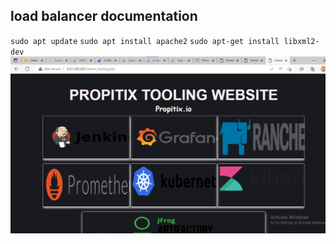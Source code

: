 ## load balancer documentation
`sudo apt update`
`sudo apt install apache2`
`sudo apt-get install libxml2-dev`
![load-balancer apache2](./images/load-balancer%20apache2.png)



